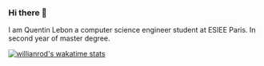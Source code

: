 ### Hi there 👋

I am Quentin Lebon a computer science engineer student at ESIEE Paris. In second year of master degree.

[![willianrod's wakatime stats](https://github-readme-stats.vercel.app/api/wakatime?username=lebonq&layout=compact)](https://github.com/anuraghazra/github-readme-stats)

